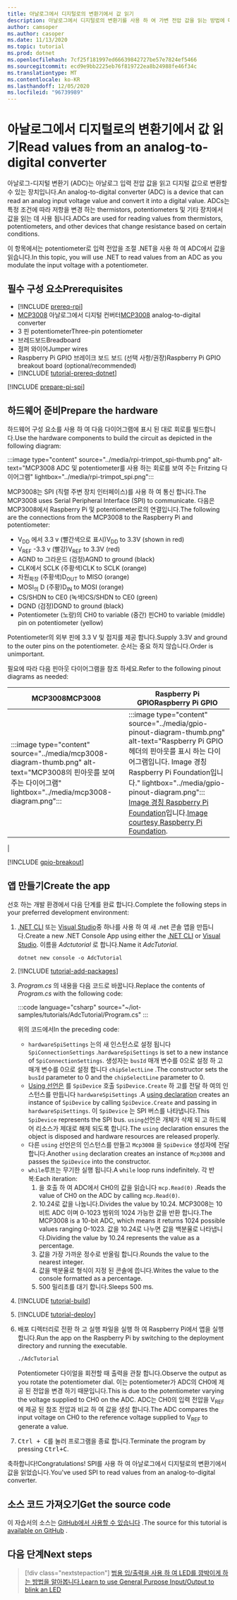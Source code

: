 ```yaml
---
title: 아날로그에서 디지털로의 변환기에서 값 읽기
description: 아날로그에서 디지털로의 변환기를 사용 하 여 가변 전압 값을 읽는 방법에 대해 알아봅니다.
author: camsoper
ms.author: casoper
ms.date: 11/13/2020
ms.topic: tutorial
ms.prod: dotnet
ms.openlocfilehash: 7cf25f181997ed66639842727be57e7824ef5466
ms.sourcegitcommit: ecd9e9bb2225eb76f819722ea8b24988fe46f34c
ms.translationtype: MT
ms.contentlocale: ko-KR
ms.lasthandoff: 12/05/2020
ms.locfileid: "96739989"
---
```

<!--markdownlint-disable DOCSMD011 -->
# <a name="read-values-from-an-analog-to-digital-converter"></a><span data-ttu-id="b45a7-103">아날로그에서 디지털로의 변환기에서 값 읽기</span><span class="sxs-lookup"><span data-stu-id="b45a7-103">Read values from an analog-to-digital converter</span></span>

<span data-ttu-id="b45a7-104">아날로그-디지털 변환기 (ADC)는 아날로그 입력 전압 값을 읽고 디지털 값으로 변환할 수 있는 장치입니다.</span><span class="sxs-lookup"><span data-stu-id="b45a7-104">An analog-to-digital converter (ADC) is a device that can read an analog input voltage value and convert it into a digital value.</span></span> <span data-ttu-id="b45a7-105">ADCs는 특정 조건에 따라 저항을 변경 하는 thermistors, potentiometers 및 기타 장치에서 값을 읽는 데 사용 됩니다.</span><span class="sxs-lookup"><span data-stu-id="b45a7-105">ADCs are used for reading values from thermistors, potentiometers, and other devices that change resistance based on certain conditions.</span></span>

<span data-ttu-id="b45a7-106">이 항목에서는 potentiometer로 입력 전압을 조절 .NET을 사용 하 여 ADC에서 값을 읽습니다.</span><span class="sxs-lookup"><span data-stu-id="b45a7-106">In this topic, you will use .NET to read values from an ADC as you modulate the input voltage with a potentiometer.</span></span>

## <a name="prerequisites"></a><span data-ttu-id="b45a7-107">필수 구성 요소</span><span class="sxs-lookup"><span data-stu-id="b45a7-107">Prerequisites</span></span>

- [!INCLUDE [prereq-rpi](../includes/prereq-rpi.md)]
- <span data-ttu-id="b45a7-108">[MCP3008](https://www.microchip.com/wwwproducts/MCP3008) <span class="docon docon-navigate-external x-hidden-focus"></span> 아날로그에서 디지털 컨버터</span><span class="sxs-lookup"><span data-stu-id="b45a7-108">[MCP3008](https://www.microchip.com/wwwproducts/MCP3008) <span class="docon docon-navigate-external x-hidden-focus"></span> analog-to-digital converter</span></span>
- <span data-ttu-id="b45a7-109">3 핀 potentiometer</span><span class="sxs-lookup"><span data-stu-id="b45a7-109">Three-pin potentiometer</span></span>
- <span data-ttu-id="b45a7-110">브레드보드</span><span class="sxs-lookup"><span data-stu-id="b45a7-110">Breadboard</span></span>
- <span data-ttu-id="b45a7-111">점퍼 와이어</span><span class="sxs-lookup"><span data-stu-id="b45a7-111">Jumper wires</span></span>
- <span data-ttu-id="b45a7-112">Raspberry Pi GPIO 브레이크 보드 보드 (선택 사항/권장)</span><span class="sxs-lookup"><span data-stu-id="b45a7-112">Raspberry Pi GPIO breakout board (optional/recommended)</span></span>
- [!INCLUDE [tutorial-prereq-dotnet](../includes/tutorial-prereq-dotnet.md)]

[!INCLUDE [prepare-pi-spi](../includes/prepare-pi-spi.md)]

## <a name="prepare-the-hardware"></a><span data-ttu-id="b45a7-113">하드웨어 준비</span><span class="sxs-lookup"><span data-stu-id="b45a7-113">Prepare the hardware</span></span>

<span data-ttu-id="b45a7-114">하드웨어 구성 요소를 사용 하 여 다음 다이어그램에 표시 된 대로 회로를 빌드합니다.</span><span class="sxs-lookup"><span data-stu-id="b45a7-114">Use the hardware components to build the circuit as depicted in the following diagram:</span></span>

:::image type="content" source="../media/rpi-trimpot_spi-thumb.png" alt-text="MCP3008 ADC 및 potentiometer를 사용 하는 회로를 보여 주는 Fritzing 다이어그램" lightbox="../media/rpi-trimpot_spi.png":::

<span data-ttu-id="b45a7-116">MCP3008는 SPI (직렬 주변 장치 인터페이스)를 사용 하 여 통신 합니다.</span><span class="sxs-lookup"><span data-stu-id="b45a7-116">The MCP3008 uses Serial Peripheral Interface (SPI) to communicate.</span></span> <span data-ttu-id="b45a7-117">다음은 MCP3008에서 Raspberry Pi 및 potentiometer로의 연결입니다.</span><span class="sxs-lookup"><span data-stu-id="b45a7-117">The following are the connections from the MCP3008 to the Raspberry Pi and potentiometer:</span></span>

- <span data-ttu-id="b45a7-118">V<sub>DD</sub> 에서 3.3 v (빨간색으로 표시)</span><span class="sxs-lookup"><span data-stu-id="b45a7-118">V<sub>DD</sub> to 3.3V (shown in red)</span></span>
- <span data-ttu-id="b45a7-119">V<sub>REF</sub> -3.3 v (빨강)</span><span class="sxs-lookup"><span data-stu-id="b45a7-119">V<sub>REF</sub> to 3.3V (red)</span></span>
- <span data-ttu-id="b45a7-120">AGND to 그라운드 (검정)</span><span class="sxs-lookup"><span data-stu-id="b45a7-120">AGND to ground (black)</span></span>
- <span data-ttu-id="b45a7-121">CLK에서 SCLK (주황색)</span><span class="sxs-lookup"><span data-stu-id="b45a7-121">CLK to SCLK (orange)</span></span>
- <span data-ttu-id="b45a7-122">차원<sub>확장</sub> (주황색)</span><span class="sxs-lookup"><span data-stu-id="b45a7-122">D<sub>OUT</sub> to MISO (orange)</span></span>
- <span data-ttu-id="b45a7-123">MOSI<sub>의</sub> D (주황)</span><span class="sxs-lookup"><span data-stu-id="b45a7-123">D<sub>IN</sub> to MOSI (orange)</span></span>
- <span data-ttu-id="b45a7-124">CS/SHDN to CE0 (녹색)</span><span class="sxs-lookup"><span data-stu-id="b45a7-124">CS/SHDN to CE0 (green)</span></span>
- <span data-ttu-id="b45a7-125">DGND (검정)</span><span class="sxs-lookup"><span data-stu-id="b45a7-125">DGND to ground (black)</span></span>
- <span data-ttu-id="b45a7-126">Potentiometer (노랑)의 CH0 to variable (중간) 핀</span><span class="sxs-lookup"><span data-stu-id="b45a7-126">CH0 to variable (middle) pin on potentiometer (yellow)</span></span>

<span data-ttu-id="b45a7-127">Potentiometer의 외부 핀에 3.3 V 및 접지를 제공 합니다.</span><span class="sxs-lookup"><span data-stu-id="b45a7-127">Supply 3.3V and ground to the outer pins on the potentiometer.</span></span> <span data-ttu-id="b45a7-128">순서는 중요 하지 않습니다.</span><span class="sxs-lookup"><span data-stu-id="b45a7-128">Order is unimportant.</span></span>

<span data-ttu-id="b45a7-129">필요에 따라 다음 핀아웃 다이어그램을 참조 하세요.</span><span class="sxs-lookup"><span data-stu-id="b45a7-129">Refer to the following pinout diagrams as needed:</span></span>

| <span data-ttu-id="b45a7-130">MCP3008</span><span class="sxs-lookup"><span data-stu-id="b45a7-130">MCP3008</span></span>  | <span data-ttu-id="b45a7-131">Raspberry Pi GPIO</span><span class="sxs-lookup"><span data-stu-id="b45a7-131">Raspberry Pi GPIO</span></span> |
|----------|-------------------|
| :::image type="content" source="../media/mcp3008-diagram-thumb.png" alt-text="MCP3008의 핀아웃를 보여 주는 다이어그램" lightbox="../media/mcp3008-diagram.png"::: | :::image type="content" source="../media/gpio-pinout-diagram-thumb.png" alt-text="Raspberry Pi GPIO 헤더의 핀아웃를 표시 하는 다이어그램입니다. Image 경칭 Raspberry Pi Foundation입니다." lightbox="../media/gpio-pinout-diagram.png":::<br /><span data-ttu-id="b45a7-134">[Image 경칭 Raspberry Pi Foundation](https://www.raspberrypi.org/documentation/usage/gpio/)입니다.</span><span class="sxs-lookup"><span data-stu-id="b45a7-134">[Image courtesy Raspberry Pi Foundation](https://www.raspberrypi.org/documentation/usage/gpio/).</span></span>
 |

[!INCLUDE [gpio-breakout](../includes/gpio-breakout.md)]

## <a name="create-the-app"></a><span data-ttu-id="b45a7-135">앱 만들기</span><span class="sxs-lookup"><span data-stu-id="b45a7-135">Create the app</span></span>

<span data-ttu-id="b45a7-136">선호 하는 개발 환경에서 다음 단계를 완료 합니다.</span><span class="sxs-lookup"><span data-stu-id="b45a7-136">Complete the following steps in your preferred development environment:</span></span>

1. <span data-ttu-id="b45a7-137">[.NET CLI](../../core/tools/dotnet-new.md) 또는 [Visual Studio](../../core/tutorials/with-visual-studio.md)중 하나를 사용 하 여 새 .net 콘솔 앱을 만듭니다.</span><span class="sxs-lookup"><span data-stu-id="b45a7-137">Create a new .NET Console App using either the [.NET CLI](../../core/tools/dotnet-new.md) or [Visual Studio](../../core/tutorials/with-visual-studio.md).</span></span> <span data-ttu-id="b45a7-138">이름을 *Adctutorial* 로 합니다.</span><span class="sxs-lookup"><span data-stu-id="b45a7-138">Name it *AdcTutorial*.</span></span>

    ```dotnetcli
    dotnet new console -o AdcTutorial
    ```

1. [!INCLUDE [tutorial-add-packages](../includes/tutorial-add-packages.md)]
1. <span data-ttu-id="b45a7-139">*Program.cs* 의 내용을 다음 코드로 바꿉니다.</span><span class="sxs-lookup"><span data-stu-id="b45a7-139">Replace the contents of *Program.cs* with the following code:</span></span>

    :::code language="csharp" source="~/iot-samples/tutorials/AdcTutorial/Program.cs" :::

    <span data-ttu-id="b45a7-140">위의 코드에서</span><span class="sxs-lookup"><span data-stu-id="b45a7-140">In the preceding code:</span></span>

    - <span data-ttu-id="b45a7-141">`hardwareSpiSettings` 는의 새 인스턴스로 설정 됩니다 `SpiConnectionSettings` .</span><span class="sxs-lookup"><span data-stu-id="b45a7-141">`hardwareSpiSettings` is set to a new instance of `SpiConnectionSettings`.</span></span> <span data-ttu-id="b45a7-142">생성자는 `busId` 매개 변수를 0으로 설정 하 고 매개 변수를 0으로 설정 합니다 `chipSelectLine` .</span><span class="sxs-lookup"><span data-stu-id="b45a7-142">The constructor sets the `busId` parameter to 0 and the `chipSelectLine` parameter to 0.</span></span>
    - <span data-ttu-id="b45a7-143">[Using 선언은](../../csharp/whats-new/csharp-8.md#using-declarations) 를 `SpiDevice` 호출 `SpiDevice.Create` 하 고를 전달 하 여의 인스턴스를 만듭니다 `hardwareSpiSettings` .</span><span class="sxs-lookup"><span data-stu-id="b45a7-143">A [using declaration](../../csharp/whats-new/csharp-8.md#using-declarations) creates an instance of `SpiDevice` by calling `SpiDevice.Create` and passing in `hardwareSpiSettings`.</span></span> <span data-ttu-id="b45a7-144">이 `SpiDevice` 는 SPI 버스를 나타냅니다.</span><span class="sxs-lookup"><span data-stu-id="b45a7-144">This `SpiDevice` represents the SPI bus.</span></span> <span data-ttu-id="b45a7-145">`using`선언은 개체가 삭제 되 고 하드웨어 리소스가 제대로 해제 되도록 합니다.</span><span class="sxs-lookup"><span data-stu-id="b45a7-145">The `using` declaration ensures the object is disposed and hardware resources are released properly.</span></span>
    - <span data-ttu-id="b45a7-146">다른 `using` 선언은의 인스턴스를 만들고 `Mcp3008` 을 `SpiDevice` 생성자에 전달 합니다.</span><span class="sxs-lookup"><span data-stu-id="b45a7-146">Another `using` declaration creates an instance of `Mcp3008` and passes the `SpiDevice` into the constructor.</span></span>
    - <span data-ttu-id="b45a7-147">`while`루프는 무기한 실행 됩니다.</span><span class="sxs-lookup"><span data-stu-id="b45a7-147">A `while` loop runs indefinitely.</span></span> <span data-ttu-id="b45a7-148">각 반복:</span><span class="sxs-lookup"><span data-stu-id="b45a7-148">Each iteration:</span></span>
        1. <span data-ttu-id="b45a7-149">을 호출 하 여 ADC에서 CH0의 값을 읽습니다 `mcp.Read(0)` .</span><span class="sxs-lookup"><span data-stu-id="b45a7-149">Reads the value of CH0 on the ADC by calling `mcp.Read(0)`.</span></span>
        1. <span data-ttu-id="b45a7-150">10.24로 값을 나눕니다.</span><span class="sxs-lookup"><span data-stu-id="b45a7-150">Divides the value by 10.24.</span></span> <span data-ttu-id="b45a7-151">MCP3008는 10 비트 ADC 이며 0-1023 범위의 1024 가능한 값을 반환 합니다.</span><span class="sxs-lookup"><span data-stu-id="b45a7-151">The MCP3008 is a 10-bit ADC, which means it returns 1024 possible values ranging 0-1023.</span></span> <span data-ttu-id="b45a7-152">값을 10.24로 나누면 값을 백분율로 나타냅니다.</span><span class="sxs-lookup"><span data-stu-id="b45a7-152">Dividing the value by 10.24 represents the value as a percentage.</span></span>
        1. <span data-ttu-id="b45a7-153">값을 가장 가까운 정수로 반올림 합니다.</span><span class="sxs-lookup"><span data-stu-id="b45a7-153">Rounds the value to the nearest integer.</span></span>
        1. <span data-ttu-id="b45a7-154">값을 백분율로 형식이 지정 된 콘솔에 씁니다.</span><span class="sxs-lookup"><span data-stu-id="b45a7-154">Writes the value to the console formatted as a percentage.</span></span>
        1. <span data-ttu-id="b45a7-155">500 밀리초를 대기 합니다.</span><span class="sxs-lookup"><span data-stu-id="b45a7-155">Sleeps 500 ms.</span></span>

1. [!INCLUDE [tutorial-build](../includes/tutorial-build.md)]
1. [!INCLUDE [tutorial-deploy](../includes/tutorial-deploy.md)]
1. <span data-ttu-id="b45a7-156">배포 디렉터리로 전환 하 고 실행 파일을 실행 하 여 Raspberry Pi에서 앱을 실행 합니다.</span><span class="sxs-lookup"><span data-stu-id="b45a7-156">Run the app on the Raspberry Pi by switching to the deployment directory and running the executable.</span></span>

    ```bash
    ./AdcTutorial
    ```

    <span data-ttu-id="b45a7-157">Potentiometer 다이얼을 회전할 때 출력을 관찰 합니다.</span><span class="sxs-lookup"><span data-stu-id="b45a7-157">Observe the output as you rotate the potentiometer dial.</span></span> <span data-ttu-id="b45a7-158">이는 potentiometer가 ADC의 CH0에 제공 된 전압을 변경 하기 때문입니다.</span><span class="sxs-lookup"><span data-stu-id="b45a7-158">This is due to the potentiometer varying the voltage supplied to CH0 on the ADC.</span></span> <span data-ttu-id="b45a7-159">ADC는 CH0의 입력 전압을 V<sub>REF</sub> 에 제공 된 참조 전압과 비교 하 여 값을 생성 합니다.</span><span class="sxs-lookup"><span data-stu-id="b45a7-159">The ADC compares the input voltage on CH0 to the reference voltage supplied to V<sub>REF</sub> to generate a value.</span></span>

1. <span data-ttu-id="b45a7-160"><kbd>Ctrl + C</kbd>를 눌러 프로그램을 종료 합니다.</span><span class="sxs-lookup"><span data-stu-id="b45a7-160">Terminate the program by pressing <kbd>Ctrl+C</kbd>.</span></span>

<span data-ttu-id="b45a7-161">축하합니다!</span><span class="sxs-lookup"><span data-stu-id="b45a7-161">Congratulations!</span></span> <span data-ttu-id="b45a7-162">SPI를 사용 하 여 아날로그에서 디지털로의 변환기에서 값을 읽었습니다.</span><span class="sxs-lookup"><span data-stu-id="b45a7-162">You've used SPI to read values from an analog-to-digital converter.</span></span>

## <a name="get-the-source-code"></a><span data-ttu-id="b45a7-163">소스 코드 가져오기</span><span class="sxs-lookup"><span data-stu-id="b45a7-163">Get the source code</span></span>

<span data-ttu-id="b45a7-164">이 자습서의 소스는 [GitHub에서 사용할 수 있습니다](https://github.com/MicrosoftDocs/dotnet-iot-assets/tree/master/tutorials/AdcTutorial) <span class="docon docon-navigate-external x-hidden-focus"></span> .</span><span class="sxs-lookup"><span data-stu-id="b45a7-164">The source for this tutorial is [available on GitHub](https://github.com/MicrosoftDocs/dotnet-iot-assets/tree/master/tutorials/AdcTutorial) <span class="docon docon-navigate-external x-hidden-focus"></span>.</span></span>

## <a name="next-steps"></a><span data-ttu-id="b45a7-165">다음 단계</span><span class="sxs-lookup"><span data-stu-id="b45a7-165">Next steps</span></span>

> [!div class="nextstepaction"]
> [<span data-ttu-id="b45a7-166">범용 입/출력을 사용 하 여 LED를 깜박이게 하는 방법을 알아봅니다.</span><span class="sxs-lookup"><span data-stu-id="b45a7-166">Learn to use General Purpose Input/Output to blink an LED</span></span>](../tutorials/blink-led.md)
